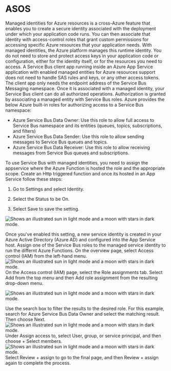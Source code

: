 # ASOS
Managed identities for Azure resources is a cross-Azure feature that enables you to create a secure identity associated with the deployment under which your application code runs. You can then associate that identity with access-control roles that grant custom permissions for accessing specific Azure resources that your application needs.
With managed identities, the Azure platform manages this runtime identity. You do not need to store and protect access keys in your application code or configuration, either for the identity itself, or for the resources you need to access. A Service Bus client app running inside an Azure App Service application with enabled managed entities for Azure resources support does not need to handle SAS rules and keys, or any other access tokens. The client app only needs the endpoint address of the Service Bus Messaging namespace. Once it is associated with a managed identity, your Service Bus client can do all authorized operations. Authorization is granted by associating a managed entity with Service Bus roles.
Azure provides the below Azure built-in roles for authorizing access to a Service Bus namespace:
- Azure Service Bus Data Owner: Use this role to allow full access to Service Bus namespace and its entities (queues, topics, subscriptions, and filters)
- Azure Service Bus Data Sender: Use this role to allow sending messages to Service Bus queues and topics.
- Azure Service Bus Data Receiver: Use this role to allow receiving messages from Service Bus queues and subscriptions.

To use Service Bus with managed identities, you need to assign the appservice where the Azure Function is hosted the role and the appropriate scope. Create an Http triggered function and once its hosted in an App Service follow these steps:

1. Go to Settings and select Identity.

2. Select the Status to be On.

3. Select Save to save the setting.

<picture>
  <source media="(prefers-color-scheme: dark)" srcset="https://learn.microsoft.com/en-us/azure/service-bus-messaging/media/service-bus-managed-service-identity/identity-web-app.png">
  <source media="(prefers-color-scheme: light)" srcset="https://learn.microsoft.com/en-us/azure/service-bus-messaging/media/service-bus-managed-service-identity/identity-web-app.png">
  <img alt="Shows an illustrated sun in light mode and a moon with stars in dark mode." src="https://learn.microsoft.com/en-us/azure/service-bus-messaging/media/service-bus-managed-service-identity/identity-web-app.png">
</picture>

Once you've enabled this setting, a new service identity is created in your Azure Active Directory (Azure AD) and configured into the App Service host. Assign one of the Service Bus roles to the managed service identity to run the differnt Azure Functions.
On the overview page, select Access control (IAM) from the left-hand menu.
<picture>
  <source media="(prefers-color-scheme: dark)" srcset="https://learn.microsoft.com/en-us/azure/role-based-access-control/media/shared/rg-access-control.png">
  <source media="(prefers-color-scheme: light)" srcset="https://learn.microsoft.com/en-us/azure/role-based-access-control/media/shared/rg-access-control.png">
  <img alt="Shows an illustrated sun in light mode and a moon with stars in dark mode." src="https://learn.microsoft.com/en-us/azure/role-based-access-control/media/shared/rg-access-control.png">
</picture>
On the Access control (IAM) page, select the Role assignments tab. Select Add from the top menu and then Add role assignment from the resulting drop-down menu.

<picture>
  <source media="(prefers-color-scheme: dark)" srcset="https://learn.microsoft.com/en-us/azure/role-based-access-control/media/shared/add-role-assignment-menu.png">
  <source media="(prefers-color-scheme: light)" srcset="https://learn.microsoft.com/en-us/azure/role-based-access-control/media/shared/add-role-assignment-menu.png">
  <img alt="Shows an illustrated sun in light mode and a moon with stars in dark mode." src="https://learn.microsoft.com/en-us/azure/role-based-access-control/media/shared/add-role-assignment-menu.png">
</picture>

Use the search box to filter the results to the desired role. For this example, search for Azure Service Bus Data Owner and select the matching result. Then choose Next.
<picture>
  <source media="(prefers-color-scheme: dark)" srcset="https://learn.microsoft.com/en-us/azure/role-based-access-control/media/shared/roles.png">
  <source media="(prefers-color-scheme: light)" srcset="https://learn.microsoft.com/en-us/azure/role-based-access-control/media/shared/roles.png">
  <img alt="Shows an illustrated sun in light mode and a moon with stars in dark mode." src="https://learn.microsoft.com/en-us/azure/role-based-access-control/media/shared/roles.png">
</picture>
Under Assign access to, select User, group, or service principal, and then choose + Select members.
<picture>
  <source media="(prefers-color-scheme: dark)" srcset="https://learn.microsoft.com/en-us/azure/role-based-access-control/media/shared/members.png">
  <source media="(prefers-color-scheme: light)" srcset="https://learn.microsoft.com/en-us/azure/role-based-access-control/media/shared/members.png">
  <img alt="Shows an illustrated sun in light mode and a moon with stars in dark mode." src="https://learn.microsoft.com/en-us/azure/role-based-access-control/media/shared/members.png">
</picture>
Select Review + assign to go to the final page, and then Review + assign again to complete the process.
